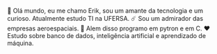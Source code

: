 🙌 Olá mundo, eu me chamo Erik, sou um amante da tecnologia e um curioso.
Atualmente estudo TI na UFERSA.
☄️ Sou um admirador das empresas aeroespaciais.
🧠 Alem disso programo em pytron e em C.
♥️ Estudo sobre banco de dados, inteligência artificial e aprendizado de máquina.
